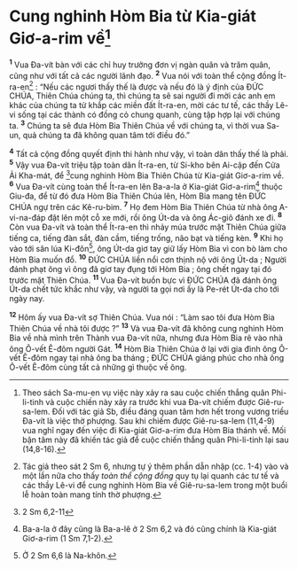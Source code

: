 # Cung nghinh Hòm Bia từ Kia-giát Giơ-a-rim về[^1]
<sup><b>1</b></sup> Vua Đa-vít bàn với các chỉ huy trưởng đơn vị ngàn quân và trăm quân, cũng như với tất cả các người lãnh đạo. <sup><b>2</b></sup> Vua nói với toàn thể cộng đồng Ít-ra-en[^2] : “Nếu các ngươi thấy thế là được và nếu đó là ý định của ĐỨC CHÚA, Thiên Chúa chúng ta, thì chúng ta sẽ sai người đi mời các anh em khác của chúng ta từ khắp các miền đất Ít-ra-en, mời các tư tế, các thầy Lê-vi sống tại các thành có đồng cỏ chung quanh, cùng tập hợp lại với chúng ta. <sup><b>3</b></sup> Chúng ta sẽ đưa Hòm Bia Thiên Chúa về với chúng ta, vì thời vua Sa-un, quả chúng ta đã không quan tâm tới điều đó.”

<sup><b>4</b></sup> Tất cả cộng đồng quyết định thi hành như vậy, vì toàn dân thấy thế là phải. <sup><b>5</b></sup> Vậy vua Đa-vít triệu tập toàn dân Ít-ra-en, từ Si-kho bên Ai-cập đến Cửa Ải Kha-mát, để [^1*]cung nghinh Hòm Bia Thiên Chúa từ Kia-giát Giơ-a-rim về. <sup><b>6</b></sup> Vua Đa-vít cùng toàn thể Ít-ra-en lên Ba-a-la ở Kia-giát Giơ-a-rim[^3] thuộc Giu-đa, để từ đó đưa Hòm Bia Thiên Chúa lên, Hòm Bia mang tên ĐỨC CHÚA ngự trên các Kê-ru-bim. <sup><b>7</b></sup> Họ đem Hòm Bia Thiên Chúa từ nhà ông A-vi-na-đáp đặt lên một cỗ xe mới, rồi ông Út-da và ông Ác-giô đánh xe đi. <sup><b>8</b></sup> Còn vua Đa-vít và toàn thể Ít-ra-en thì nhảy múa trước mặt Thiên Chúa giữa tiếng ca, tiếng đàn sắt, đàn cầm, tiếng trống, não bạt và tiếng kèn. <sup><b>9</b></sup> Khi họ vào tới sân lúa Ki-đôn[^4], ông Út-da giơ tay giữ lấy Hòm Bia vì con bò làm cho Hòm Bia muốn đổ. <sup><b>10</b></sup> ĐỨC CHÚA liền nổi cơn thịnh nộ với ông Út-da ; Người đánh phạt ông vì ông đã giơ tay đụng tới Hòm Bia ; ông chết ngay tại đó trước mặt Thiên Chúa. <sup><b>11</b></sup> Vua Đa-vít buồn bực vì ĐỨC CHÚA đã đánh ông Út-da chết tức khắc như vậy, và người ta gọi nơi ấy là Pe-rét Út-da cho tới ngày nay.

<sup><b>12</b></sup> Hôm ấy vua Đa-vít sợ Thiên Chúa. Vua nói : “Làm sao tôi đưa Hòm Bia Thiên Chúa về nhà tôi được ?” <sup><b>13</b></sup> Và vua Đa-vít đã không cung nghinh Hòm Bia về nhà mình trên Thành vua Đa-vít nữa, nhưng đưa Hòm Bia rẽ vào nhà ông Ô-vết Ê-đôm người Gát. <sup><b>14</b></sup> Hòm Bia Thiên Chúa ở lại với gia đình ông Ô-vết Ê-đôm ngay tại nhà ông ba tháng ; ĐỨC CHÚA giáng phúc cho nhà ông Ô-vết Ê-đôm cùng tất cả những gì thuộc về ông.

[^1]: Theo sách Sa-mu-en vụ việc này xảy ra sau cuộc chiến thắng quân Phi-li-tinh và cuộc chiến này xảy ra trước khi vua Đa-vít chiếm được Giê-ru-sa-lem. Đối với tác giả Sb, điều đáng quan tâm hơn hết trong vương triều Đa-vít là việc thờ phượng. Sau khi chiếm được Giê-ru-sa-lem (11,4-9) vua nghĩ ngay đến việc đi Kia-giát Giơ-a-rim đưa Hòm Bia thánh về. Mối bận tâm này đã khiến tác giả để cuộc chiến thắng quân Phi-li-tinh lại sau (14,8-16).
[^2]: Tác giả theo sát 2 Sm 6, nhưng tự ý thêm phần dẫn nhập (cc. 1-4) vào và một lần nữa cho thấy <i>toàn thể cộng đồng</i> quy tụ lại quanh các tư tế và các thầy Lê-vi để cung nghinh Hòm Bia về Giê-ru-sa-lem trong một buổi lễ hoàn toàn mang tính thờ phượng.
[^3]: Ba-a-la ở đây cũng là Ba-a-lê ở 2 Sm 6,2 và đó cũng chính là Kia-giát Giơ-a-rim (1 Sm 7,1-2).
[^4]: Ở 2 Sm 6,6 là Na-khôn.
[^1*]: 2 Sm 6,2-11
